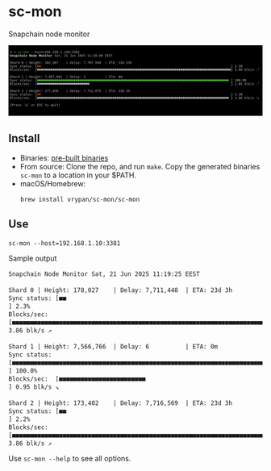 # sc-mon
Snapchain node monitor

![screenshot](screenshot.png)

## Install

- Binaries: [pre-built binaries](https://github.com/vrypan/sc-mon/releases)
- From source: Clone the repo, and run `make`. Copy the generated binaries `sc-mon` to a location in your $PATH.
- macOS/Homebrew:
  ```
  brew install vrypan/sc-mon/sc-mon
  ```

## Use

```
sc-mon --host=192.168.1.10:3381
```

Sample output

```
Snapchain Node Monitor Sat, 21 Jun 2025 11:19:25 EEST

Shard 0 | Height: 178,027    | Delay: 7,711,448  | ETA: 23d 3h
Sync status: [■■                                                                                                  ] 2.3%
Blocks/sec:  [■■■■■■■■■■■■■■■■■■■■■■■■■■■■■■■■■■■■■■■■■■■■■■■■■■■■■■■■■■■■■■■■■■■■■■■■■■■■■■■■■■■■■■■■■■■■■■■■■■■■] 3.86 blk/s ↗

Shard 1 | Height: 7,566,766  | Delay: 6          | ETA: 0m
Sync status: [■■■■■■■■■■■■■■■■■■■■■■■■■■■■■■■■■■■■■■■■■■■■■■■■■■■■■■■■■■■■■■■■■■■■■■■■■■■■■■■■■■■■■■■■■■■■■■■■■■■ ] 100.0%
Blocks/sec:  [■■■■■■■■■■■■■■■■■■■■■■■■                                                                            ] 0.95 blk/s ↘

Shard 2 | Height: 173,402    | Delay: 7,716,569  | ETA: 23d 3h
Sync status: [■■                                                                                                  ] 2.2%
Blocks/sec:  [■■■■■■■■■■■■■■■■■■■■■■■■■■■■■■■■■■■■■■■■■■■■■■■■■■■■■■■■■■■■■■■■■■■■■■■■■■■■■■■■■■■■■■■■■■■■■■■■■■■■] 3.86 blk/s ↗

```

Use `sc-mon --help` to see all options.
